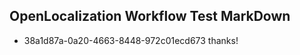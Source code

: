 ## OpenLocalization Workflow Test MarkDown
* 38a1d87a-0a20-4663-8448-972c01ecd673 
thanks!<!--HONumber=Mar16_HO2-->

